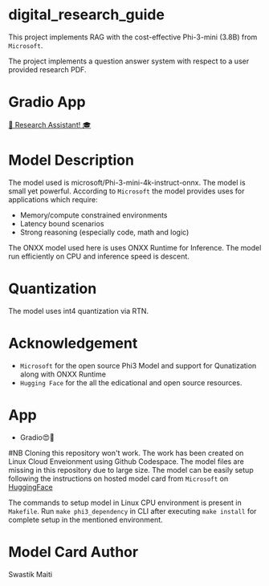 # digital_research_guide

This project implements RAG with the cost-effective Phi-3-mini (3.8B) from `Microsoft`.

The project implements a question answer system with respect to a user provided research PDF.

# Gradio App
[🚀 Research Assistant! 🎓](https://huggingface.co/spaces/SwastikM/RA)

# Model Description
 The model used is microsoft/Phi-3-mini-4k-instruct-onnx. The model is small yet powerful. According to `Microsoft` the model provides uses for applications which require:
- Memory/compute constrained environments
- Latency bound scenarios
- Strong reasoning (especially code, math and logic)

The ONXX model used here is uses ONXX Runtime for Inference. The model run efficiently on CPU and inference speed is descent.

# Quantization
The model uses int4 quantization via RTN.

# Acknowledgement
- `Microsoft` for the open source Phi3 Model and support for Qunatization along with ONXX Runtime
- `Hugging Face` for the all the edicational and open source resources.

# App
- Gradio😍🚀

#NB
Cloning this repository won't work. The work has been created on Linux Cloud Enveionment using Github Codespace. The model files are missing in this repository due to large size.
The model can be easily setup following the instructions on hosted model card from `Microsoft` on [HuggingFace](https://huggingface.co/microsoft/Phi-3-mini-128k-instruct-onnx)

The commands to setup model in Linux CPU environment is present in `Makefile`. Run `make phi3_dependency` in CLI after executing `make install` for complete setup in the mentioned environment.

# Model Card Author
Swastik Maiti
